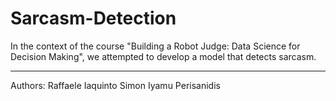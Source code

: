 # Sarcasm-Detection

In the context of the course "Building a Robot Judge: Data Science for Decision Making", we attempted to develop a model that detects sarcasm.

---
Authors:
Raffaele Iaquinto
Simon Iyamu Perisanidis
